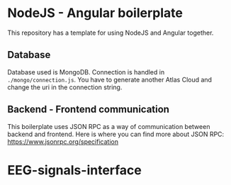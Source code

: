 # NodeJS - Angular boilerplate

This repository has a template for using NodeJS and Angular together.

## Database
Database used is MongoDB.
Connection is handled in ```./mongo/connection.js```.
You have to generate another Atlas Cloud and change the uri in the connection string.

## Backend - Frontend communication
This boilerplate uses JSON RPC as a way of communication between backend and frontend.
Here is where you can find more about JSON RPC: https://www.jsonrpc.org/specification
# EEG-signals-interface
